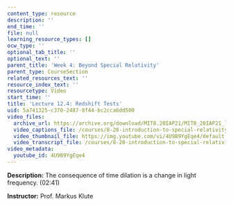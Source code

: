 ```yaml
---
content_type: resource
description: ''
end_time: ''
file: null
learning_resource_types: []
ocw_type: ''
optional_tab_title: ''
optional_text: ''
parent_title: 'Week 4: Beyond Special Relativity'
parent_type: CourseSection
related_resources_text: ''
resource_index_text: ''
resourcetype: Video
start_time: ''
title: 'Lecture 12.4: Redshift Tests'
uid: 5a741325-c370-2487-8f44-bc2cca6dd500
video_files:
  archive_url: https://archive.org/download/MIT8.20IAP21/MIT8_20IAP21_lec12-4_300k.mp4
  video_captions_file: /courses/8-20-introduction-to-special-relativity-january-iap-2021/97c124996f945d8c9ad9c2edc250a3a5_4U9B9YgEqe4.vtt
  video_thumbnail_file: https://img.youtube.com/vi/4U9B9YgEqe4/default.jpg
  video_transcript_file: /courses/8-20-introduction-to-special-relativity-january-iap-2021/e14fb331ea54fffbc262870db0366a4e_4U9B9YgEqe4.pdf
video_metadata:
  youtube_id: 4U9B9YgEqe4
---
```


**Description:** The consequence of time dilation is a change in light frequency. (02:41)

**Instructor:** Prof. Markus Klute



